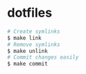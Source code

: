 # dotfiles

```bash
# Create symlinks
$ make link
# Remove symlinks
$ make unlink
# Commit changes easily
$ make commit
```

